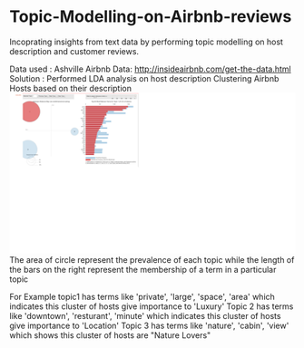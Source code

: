 # Topic-Modelling-on-Airbnb-reviews
Incoprating insights from text data by performing topic modelling on host description and customer reviews.

Data used : Ashville Airbnb 
Data: http://insideairbnb.com/get-the-data.html
Solution : Performed LDA analysis on host description
Clustering Airbnb Hosts based on their description
![](TopicModelling.png)
The area of circle represent the prevalence of each topic while the length of the bars on the right represent the membership of a term in a particular topic

For Example topic1 has terms like 'private', 'large', 'space', 'area' which indicates this cluster of hosts give importance to 'Luxury'
Topic 2 has terms like 'downtown', 'resturant', 'minute' which indicates this cluster of hosts give importance to 'Location'
Topic 3 has terms like 'nature', 'cabin', 'view' which shows this cluster of hosts are "Nature Lovers"


